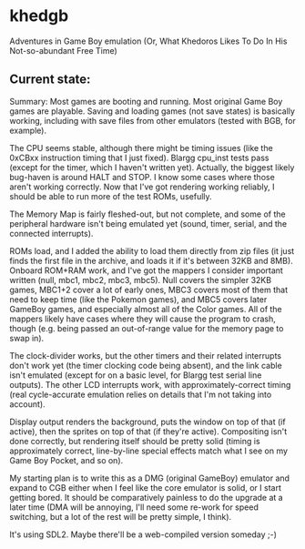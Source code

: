 # khedgb
Adventures in Game Boy emulation (Or, What Khedoros Likes To Do In His Not-so-abundant Free Time)

## Current state:

Summary: Most games are booting and running. Most original Game Boy games are playable. Saving and loading games (not save states) is basically working, including with save files from other emulators (tested with BGB, for example).

The CPU seems stable, although there might be timing issues (like the 0xCBxx instruction timing that I just fixed). Blargg cpu_inst tests pass (except for the timer, which I haven't written yet). Actually, the biggest likely bug-haven is around HALT and STOP. I know some cases where those aren't working correctly. Now that I've got rendering working reliably, I should be able to run more of the test ROMs, usefully.

The Memory Map is fairly fleshed-out, but not complete, and some of the peripheral hardware isn't being emulated yet (sound, timer, serial, and the connected interrupts).

ROMs load, and I added the ability to load them directly from zip files (it just finds the first file in the archive, and loads it if it's between 32KB and 8MB). Onboard ROM+RAM work, and I've got the mappers I consider important written (null, mbc1, mbc2, mbc3, mbc5). Null covers the simpler 32KB games, MBC1+2 cover a lot of early ones, MBC3 covers most of them that need to keep time (like the Pokemon games), and MBC5 covers later GameBoy games, and especially almost all of the Color games. All of the mappers likely have cases where they will cause the program to crash, though (e.g. being passed an out-of-range value for the memory page to swap in).

The clock-divider works, but the other timers and their related interrupts don't work yet (the timer clocking code being absent), and the link cable isn't emulated (except for on a basic level, for Blargg test serial line outputs). The other LCD interrupts work, with approximately-correct timing (real cycle-accurate emulation relies on details that I'm not taking into account).

Display output renders the background, puts the window on top of that (if active), then the sprites on top of that (if they're active). Compositing isn't done correctly, but rendering itself should be pretty solid (timing is approximately correct, line-by-line special effects match what I see on my Game Boy Pocket, and so on). 

My starting plan is to write this as a DMG (original GameBoy) emulator and expand to CGB either when I feel like the core emulator is solid, or I start getting bored. It should be comparatively painless to do the upgrade at a later time (DMA will be annoying, I'll need some re-work for speed switching, but a lot of the rest will be pretty simple, I think).

It's using SDL2. Maybe there'll be a web-compiled version someday ;-)
